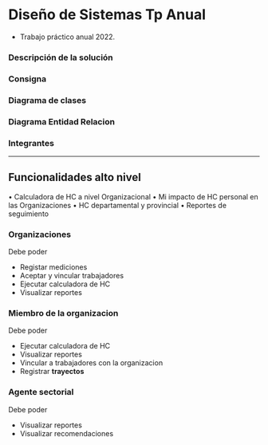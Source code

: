 # Diseño de Sistemas Tp Anual

* Trabajo práctico anual 2022.

### Descripción de la solución

### Consigna

### Diagrama de clases

### Diagrama Entidad Relacion

### Integrantes

****

## Funcionalidades alto nivel

• Calculadora de HC a nivel Organizacional
• Mi impacto de HC personal en las Organizaciones
• HC departamental y provincial
• Reportes de seguimiento

### Organizaciones

Debe poder
* Registar mediciones
* Aceptar y vincular trabajadores
* Ejecutar calculadora de HC
* Visualizar reportes

### Miembro de la organizacion

Debe poder
* Ejecutar calculadora de HC
* Visualizar reportes
* Vincular a trabajadores con la organizacion
* Registrar **trayectos**

### Agente sectorial

Debe poder
* Visualizar reportes
* Visualizar recomendaciones




